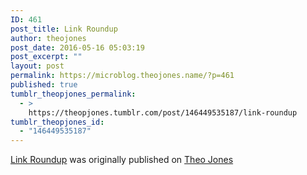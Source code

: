 ```yaml
---
ID: 461
post_title: Link Roundup
author: theojones
post_date: 2016-05-16 05:03:19
post_excerpt: ""
layout: post
permalink: https://microblog.theojones.name/?p=461
published: true
tumblr_theopjones_permalink:
  - >
    https://theopjones.tumblr.com/post/146449535187/link-roundup
tumblr_theopjones_id:
  - "146449535187"
---
```

<a href="http://" rel="bookmark" title="Permalink to "></a><p class="tumblr-crosspostr-linkback"><a href="https://theojones.name/2016/05/link-roundup/" title="Go to the original post." rel="bookmark">Link Roundup</a> was originally published on <a href="https://theojones.name">Theo Jones</a></p>